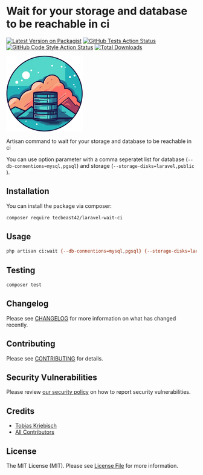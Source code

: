 # Wait for your storage and database to be reachable in ci

[![Latest Version on Packagist](https://img.shields.io/packagist/v/tecbeast42/laravel-wait-ci.svg?style=flat-square)](https://packagist.org/packages/tecbeast42/laravel-wait-ci)
[![GitHub Tests Action Status](https://img.shields.io/github/actions/workflow/status/tecbeast42/laravel-wait-ci/run-tests.yml?branch=main&label=tests&style=flat-square)](https://github.com/tecbeast42/laravel-wait-ci/actions?query=workflow%3Arun-tests+branch%3Amain)
[![GitHub Code Style Action Status](https://img.shields.io/github/actions/workflow/status/tecbeast42/laravel-wait-ci/fix-php-code-style-issues.yml?branch=main&label=code%20style&style=flat-square)](https://github.com/tecbeast42/laravel-wait-ci/actions?query=workflow%3A"Fix+PHP+code+style+issues"+branch%3Amain)
[![Total Downloads](https://img.shields.io/packagist/dt/tecbeast42/laravel-wait-ci.svg?style=flat-square)](https://packagist.org/packages/tecbeast42/laravel-wait-ci)

<img src="./logo.png" alt="Logo laravel wait ci" height="200">

Artisan command to wait for your storage and database to be reachable in ci

You can use option parameter with a comma seperatet list for database (`--db-connentions=mysql,pgsql`) and storage (`--storage-disks=laravel,public` ).

## Installation

You can install the package via composer:

```bash
composer require tecbeast42/laravel-wait-ci
```

## Usage

```bash
php artisan ci:wait {--db-connentions=mysql,pgsql} {--storage-disks=laravel,public}
```

## Testing

```bash
composer test
```

## Changelog

Please see [CHANGELOG](CHANGELOG.md) for more information on what has changed recently.

## Contributing

Please see [CONTRIBUTING](CONTRIBUTING.md) for details.

## Security Vulnerabilities

Please review [our security policy](../../security/policy) on how to report security vulnerabilities.

## Credits

- [Tobias Kriebisch](https://github.com/tecbeast42)
- [All Contributors](../../contributors)

## License

The MIT License (MIT). Please see [License File](LICENSE.md) for more information.
